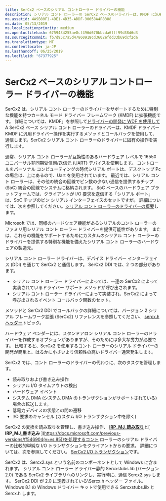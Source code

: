 ```yaml
---
title: SerCx2 ベースのシリアル コントローラー ドライバーの機能
description: シリアル コント ローラーの SerCx2 ベースのドライバーは、KMDF に汎用ドライバー操作を実行するメソッドとコールバックを使用して、コント ローラーのシリアル ドライバーに固有の操作を実行する SerCx2 と通信する KMDF ドライバーです。
ms.assetid: 4A9B80F1-4DE1-4D35-ADDF-90058A4F8388
ms.date: 05/13/2019
ms.localizationpriority: medium
ms.openlocfilehash: 6759434255ae8cf496d670bbcda6fff99d38d6d3
ms.sourcegitcommit: fb7d95c7a5d47860918cd3602efdd33b69dcf2da
ms.translationtype: MT
ms.contentlocale: ja-JP
ms.lasthandoff: 06/25/2019
ms.locfileid: "67377925"
---
```

# <a name="features-of-sercx2-based-serial-controller-drivers"></a>SerCx2 ベースのシリアル コントローラー ドライバーの機能

SerCx2 は、シリアル コント ローラーのドライバーをサポートするために特別な機能を持つカーネル モード ドライバー フレームワーク (KMDF) に拡張機能です。 詳細については、KMDF」を参照して[ドライバーの開発に WDF を使用して](https://docs.microsoft.com/windows-hardware/drivers/wdf/using-the-framework-to-develop-a-driver)A SerCx2 ベース シリアル コント ローラーのドライバーは、KMDF ドライバー KMDF に汎用ドライバー操作を実行するメソッドとコールバックを使用して、通信します。SerCx2 シリアル コント ローラーのドライバーに固有の操作を実行します。

通常、シリアル コント ローラーが互換性のあるハードウェア レベルで 16550 ユニバーサル非同期受信側/送信元 (UART) デバイスを使用します。 コントロールをパーソナル コンピューティングの時代シリアル ポートは、デスクトップ Pc の場合は、上にあるので、Uart を使用されています。 最近では、シリアル コント ローラーは、その他の統合の回線でピン数の少ない通信を提供するチップ (SoC) 統合の回線でシステムに格納されます。 SoC ベースのハードウェア プラットフォームでは、クライアントが I/O 要求を送信する「シリアル ポート」は、SoC チップのピン シリアル インターフェイスのセットですが。 詳細については、次を参照してください。[シリアル コント ローラーのドライバーの概要](serial-drivers-overview.md)します。

Microsoft では、同様のハードウェア機能があるシリアルのコント ローラーのファミリ用シリアル コント ローラー ドライバーを提供可能性があります。 または、これらの機能をサポートするためにカスタムのシリアル コント ローラーのドライバーを提供する特別な機能を備えたシリアル コント ローラーのハードウェアの製造元。

シリアル コント ローラー ドライバーは、デバイス ドライバー インターフェイス (DDI) を通じて SerCx2 と通信します。 SerCx2 DDI では、2 つの部分があります。

- シリアル コント ローラー ドライバーによっては、一連の SerCx2 によって実装されているドライバー サポート メソッドが呼び出されます。
- シリアル コント ローラー ドライバーによって実装され、SerCx2 によって呼び出されるイベント コールバック関数のセット。

メソッドと SerCx2 DDI でコールバックの詳細については、バージョン 2 シリアル フレームワーク拡張 (SerCx2) リファレンスを参照してください、 [sercx.h ヘッダー](https://docs.microsoft.com/windows-hardware/drivers/ddi/content/sercx/)トピック。

ハードウェア ベンダーには、スタンドアロン シリアル コント ローラーのドライバーを作成するオプションがありますが、そのためには多大な労力が必要です。 比較すると、SerCx2 を使用するコント ローラーのシリアル ドライバーの開発が簡単と、はるかに小さいより信頼性の高いドライバー通常発生します。

SerCx2 では、コント ローラーのドライバーの代わりに、次のタスクを管理します。

- 読み取りおよび書き込み操作
- シリアル I/O タイムアウトの検出
- ハードウェア イベント
- システム DMA (システム DMA のトランザクションがサポートされている) 場合の転送します。
- 低電力デバイスの状態との間の遷移
- I/O 要求のキャンセル (カスタム I/O トランザクション中を除く)

SerCx2 の変換を読み取りを管理し、書き込み操作、 [ **IRP\_MJ\_読み取り**](https://docs.microsoft.com/previous-versions/ff546883(v=vs.85))と[ **IRP\_MJ\_書き込み** ](https://docs.microsoft.com/previous-versions/ff546904(v=vs.85))を処理するコント ローラーのシリアル ドライバーの比較的単純な I/O トランザクションをクライアントからの要求。 詳細については、次を参照してください。 [SerCx2 I/O トランザクション](sercx2-i-o-transactions.md)です。

SerCx2 は、Sercx2.sys という名前のコンポーネントとして Windows に含まれます。 シリアル コント ローラー ドライバー静的 Sercxstubs.lib (バージョン 2.0) である SerCx2 ライブラリへのリンクし、実行時に、通信 Sercx2.sys します。 SerCx2 DDI が 2.0 に定義されている\\Sercx.h ヘッダー ファイル。 Windows 8.1 の Windows ドライバー キットで使用できる Sercxstubs.lib と Sercx.h します。

